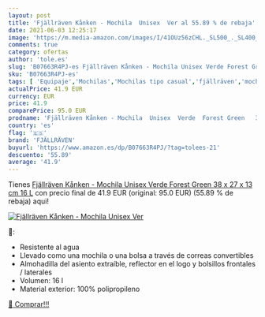 ```yaml
---
layout: post
title: 'Fjällräven Kånken - Mochila  Unisex  Ver al 55.89 % de rebaja'
date: 2021-06-03 12:25:17
image: 'https://m.media-amazon.com/images/I/41OUz56zCHL._SL500_._SL400_.jpg'
comments: true
category: ofertas
author: 'tole.es'
slug: 'B07663R4PJ-es Fjällräven Kånken - Mochila Unisex Verde Forest Green 38 x...'
sku: 'B07663R4PJ-es'
tags: [ 'Equipaje','Mochilas','Mochilas tipo casual','fjällräven','mochila', ]
actualPrice: 41.9 EUR
currency: EUR
price: 41.9
comparePrice: 95.0 EUR
prodname: 'Fjällräven Kånken - Mochila  Unisex  Verde  Forest Green   38 x 27 x 13 cm  16 L'
country: 'es'
flag: '🇪🇸'
brand: 'FJÄLLRÄVEN'
buyurl: 'https://www.amazon.es/dp/B07663R4PJ/?tag=tolees-21'
descuento: '55.89'
average: '41.9'
---
```


Tienes [Fjällräven Kånken - Mochila  Unisex  Verde  Forest Green   38 x 27 x 13 cm  16 L](https://www.amazon.es/dp/B07663R4PJ/?tag=tolees-21) con precio final de  41.9 EUR (original: 95.0 EUR) (55.89 %  de rebaja) aqui!

[![Fjällräven Kånken - Mochila  Unisex  Ver](https://m.media-amazon.com/images/I/41OUz56zCHL._SL500_._SL400_.jpg)](https://www.amazon.es/dp/B07663R4PJ/?tag=tolees-21)

🔎:

- Resistente al agua
- Llevado como una mochila o una bolsa a través de correas convertibles
- Almohadilla del asiento extraíble, reflector en el logo y bolsillos frontales / laterales
- Volumen: 16 l
- Material exterior: 100% polipropileno

[🛒 Comprar!!!](https://www.amazon.es/dp/B07663R4PJ/?tag=tolees-21)
